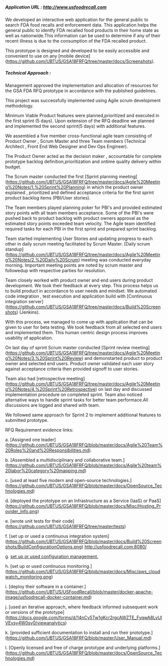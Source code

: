 ##### Application URL : http://www.usfoodrecall.com

We developed an interactive web application for the general public to search FDA food recalls and enforcement data.
This application helps the general public to identfy FDA recalled food products in their home state as well as nationwide.This 
information can be used to determine if any of their recent illness is due to the consumption of the FDA recalled product.

This prototype is designed and developed to be easily accessible and convenient to use on any [mobile device] (https://github.com/UBTUS/GSA18FRFQ/tree/master/docs/Screenshots). 

##### Technical Approach :

Management approved the implementation and allocation of resources for the GSA FDA RFQ prototype in accordance with the published guidelines. 

This project was successfully implemented using Agile scrum development methodology. 

Minimum Viable Product features were planned,prioritized and executed in the first sprint (5 days). 
Upon extension of the RFQ deadline we planned and implemented the second sprint(5 days) with additional features.

We assembled a five member cross-functional agile team consisting of Product Owner , Scrum Master and three Team members 
(Technical Architect , Front End Web Designer and Dev Ops Engineer). 

The Product Owner acted as the decision maker , accountable for complete prototype backlog definition,prioritization and ontime quality delivery within budget.

The Scrum master conducted  the first [Sprint planning meeting] (https://github.com/UBTUS/GSA18FRFQ/tree/master/docs/Agile%20Meeting%20Notes/1.%20Sprint%20Planning) 
in which the product owner explained , prioritized and defined acceptance criteria for the first sprint product backlog items (PBI/User stories).

The Team members played planning poker for PBI's and provided estimated story points with all team members acceptance. 
Some of the PBI's were pushed back to product backlog with product owners approval as the estimated story points exceeded team velocity.
The Agile team identified required tasks for each PBI in the first sprint and prepared sprint backlog.

Team started implementing User Stories and updating progress to each other in daily scrum meeting facilitated by Scrum Master. [Daily scrum standup] (https://github.com/UBTUS/GSA18FRFQ/tree/master/docs/Agile%20Meeting%20Notes/2.%20Daily%20Scrum) meeting was
conducted everyday morning. Important meeting points are noted by scrum master and followedup with respective parties for resolution.

Team closely worked with product owner and end users during product development. We took their feedback at every step. This process helps us to build
product in accordance to user needs and mindset. We automated code integration , test execution and application 
build with [Continuous integration server] (https://github.com/UBTUS/GSA18FRFQ/tree/master/docs/Build%20Screenshots) (Jenkins).

With this process, we managed to come up with application that can be given to user for beta testing. We took feedback from all selected end users
and implemented them. This human centric design process improves usability of application.

On last day of sprint Scrum master conducted [Sprint review meeting] (https://github.com/UBTUS/GSA18FRFQ/tree/master/docs/Agile%20Meeting%20Notes/3.%20Sprint%20Review) and demonstarted product to product owner and selected end users. Product owner
validated each user story against acceptance criteria then provided signoff to user stories. 

Team also had [retrospective meeting] (https://github.com/UBTUS/GSA18FRFQ/tree/master/docs/Agile%20Meeting%20Notes/4.%20Sprint%20Retrospective) on last day and discussed implementation procedure on completed sprint.
Team also noticed alternative ways to handle sprint tasks for better team performace.All discussions are logged and shared with team.


We followed same approach for Sprint 2 to implement additional features to submitted prototype.


RFQ Requirement evidence links:

a. [Assigned one leader] (https://github.com/UBTUS/GSA18FRFQ/blob/master/docs/Agile%20Team%20Roles%20and%20Responsibilities.md).

b. [Assembled a multidisciplinary and collaborative team.] (https://github.com/UBTUS/GSA18FRFQ/blob/master/docs/Agile%20team%20labor%20category%20mapping.md)

c. [used at least five modern and open-source technologies.] (https://github.com/UBTUS/GSA18FRFQ/blob/master/docs/OpenSource_Technologies.md)

d. [deployed the prototype on an Infrastructure as a Service (IaaS) or PaaS] (https://github.com/UBTUS/GSA18FRFQ/blob/master/docs/Misc/Hosting_Provider_Info.png)

e. [wrote unit tests for their code] (https://github.com/UBTUS/GSA18FRFQ/tree/master/tests)

f. [set up or used a continuous integration system] (https://github.com/UBTUS/GSA18FRFQ/blob/master/docs/Build%20Screenshots/BuildConfigurationOptions.png) http://usfoodrecall.com:8080/
 
g. [set up or used configuration management.](https://github.com/UBTUS/USFoodRecall/blob/master/fabfile.py)

h. [set up or used continuous monitoring.] (https://github.com/UBTUS/GSA18FRFQ/blob/master/docs/Misc/aws_cloudwatch_monitoring.png)

i. [deploy their software in a container.] (https://github.com/UBTUS/USFoodRecall/blob/master/docker-apache-image/usfoodrecall-docker-container.md)

j. [used an iterative approach, where feedback informed subsequent work or versions of the prototype] (https://docs.google.com/forms/d/14nCy5Tw1gKcr2rgcAWZTE_FyqwA8LvUlVEysy4W0sy0/viewanalytics)

k. [provided sufficient documentation to install and run their prototype.] (https://github.com/UBTUS/GSA18FRFQ/blob/master/User_Manual.md)

l. [Openly licensed and free of charge prototype and underlying platforms.] (https://github.com/UBTUS/GSA18FRFQ/blob/master/docs/OpenSource_Technologies.md)